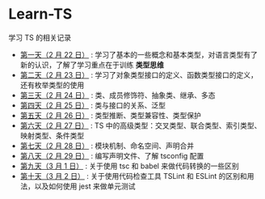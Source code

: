 # Learn-TS

学习 TS 的相关记录

- [第一天（2 月 22 日）](./day-2-22/) : 学习了基本的一些概念和基本类型，对语言类型有了新的认识，了解了学习重点在于训练 **类型思维**
- [第二天（2 月 23 日）](./day-2-23/) : 学习了对象类型接口的定义、函数类型接口的定义，还有枚举类型的使用
- [第三天（2 月 24 日）](./day-2-24/) : 类、成员修饰符、抽象类、继承、多态
- [第四天（2 月 25 日）](./day-2-25/) : 类与接口的关系、泛型
- [第五天（2 月 26 日）](./day-2-26/) : 类型推断、类型兼容性、类型保护
- [第六天（2 月 27 日）](./day-2-27/) : TS 中的高级类型：交叉类型、联合类型、索引类型、映射类型、条件类型
- [第七天（2 月 28 日）](./day-2-28/) : 模块机制、命名空间、声明合并
- [第八天（2 月 29 日）](./day-2-29/) : 编写声明文件、了解 tsconfig 配置
- [第九天（3 月 1 日）](./day-3-1/) : 关于使用 tsc 和 babel 来做代码转换的一些区别
- [第十天（3 月 2 日）](./day-3-2/) : 关于使用代码检查工具 TSLint 和 ESLint 的区别和用法，以及如何使用 jest 来做单元测试
